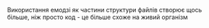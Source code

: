 Використання емодзі як частини структури файлів створює щось більше, ніж просто код - це більше схоже на живий організм